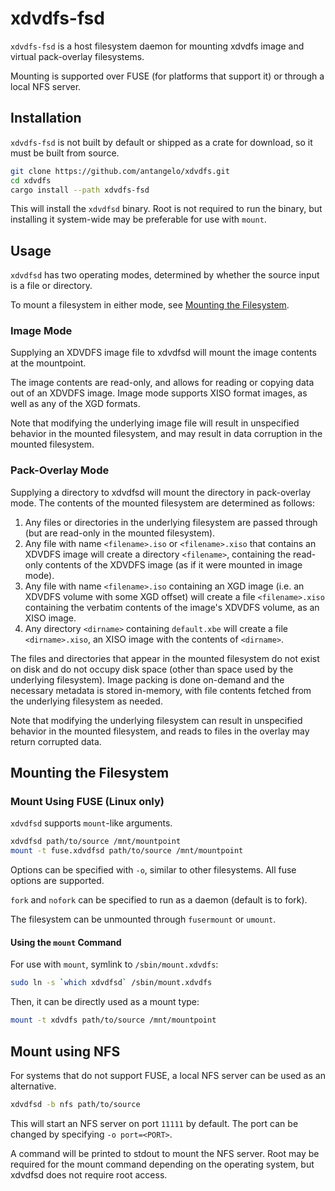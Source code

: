# xdvdfs-fsd

`xdvdfs-fsd` is a host filesystem daemon for mounting xdvdfs image and virtual pack-overlay filesystems.

Mounting is supported over FUSE (for platforms that support it) or through a local NFS server.

## Installation

`xdvdfs-fsd` is not built by default or shipped as a crate for download, so it must be built from source.

```sh
git clone https://github.com/antangelo/xdvdfs.git
cd xdvdfs
cargo install --path xdvdfs-fsd
```

This will install the `xdvdfsd` binary. Root is not required to run the binary,
but installing it system-wide may be preferable for use with `mount`.

## Usage

`xdvdfsd` has two operating modes, determined by whether the source input is a file or directory.

To mount a filesystem in either mode, see [Mounting the Filesystem](#mounting-the-filesystem).

### Image Mode

Supplying an XDVDFS image file to xdvdfsd will mount the image contents at the mountpoint.

The image contents are read-only, and allows for reading or copying data out of an XDVDFS image.
Image mode supports XISO format images, as well as any of the XGD formats.

Note that modifying the underlying image file will result in unspecified behavior in
the mounted filesystem, and may result in data corruption in the mounted filesystem.

### Pack-Overlay Mode

Supplying a directory to xdvdfsd will mount the directory in pack-overlay mode.
The contents of the mounted filesystem are determined as follows:

1. Any files or directories in the underlying filesystem are passed through (but are read-only in the mounted filesystem).
1. Any file with name `<filename>.iso` or `<filename>.xiso` that contains an XDVDFS image will create a directory `<filename>`,
containing the read-only contents of the XDVDFS image (as if it were mounted in image mode).
1. Any file with name `<filename>.iso` containing an XGD image (i.e. an XDVDFS volume with some XGD offset) will create
a file `<filename>.xiso` containing the verbatim contents of the image's XDVDFS volume, as an XISO image.
1. Any directory `<dirname>` containing `default.xbe` will create a file `<dirname>.xiso`, an XISO image with the contents of `<dirname>`.

The files and directories that appear in the mounted filesystem do not exist on disk and do not occupy disk space (other than space used by
the underlying filesystem). Image packing is done on-demand and the necessary metadata is stored in-memory, with file contents fetched from
the underlying filesystem as needed.

Note that modifying the underlying filesystem can result in unspecified behavior in the mounted filesystem, and reads to files in the overlay
may return corrupted data.

## Mounting the Filesystem

### Mount Using FUSE (Linux only)

`xdvdfsd` supports `mount`-like arguments.

```sh
xdvdfsd path/to/source /mnt/mountpoint
mount -t fuse.xdvdfsd path/to/source /mnt/mountpoint
```

Options can be specified with `-o`, similar to other filesystems. All fuse options are supported.

`fork` and `nofork` can be specified to run as a daemon (default is to fork).

The filesystem can be unmounted through `fusermount` or `umount`.

#### Using the `mount` Command

For use with `mount`, symlink to `/sbin/mount.xdvdfs`:

```sh
sudo ln -s `which xdvdfsd` /sbin/mount.xdvdfs
```

Then, it can be directly used as a mount type:

```sh
mount -t xdvdfs path/to/source /mnt/mountpoint
```

## Mount using NFS

For systems that do not support FUSE, a local NFS server can be used as an alternative.

```sh
xdvdfsd -b nfs path/to/source
```

This will start an NFS server on port `11111` by default. The port can be changed by specifying `-o port=<PORT>`.

A command will be printed to stdout to mount the NFS server. Root may be required for the mount command depending on
the operating system, but xdvdfsd does not require root access.

